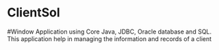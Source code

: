 # ClientSol
#Window Application using Core Java, JDBC, Oracle database and SQL. This application help in managing the information and records of a client
